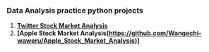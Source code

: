<h3>Data Analysis practice python projects</h3>

1. **[Twitter Stock Market Analysis](https://github.com/Wangechi-waweru/Twiter_Stock_Market_Analysis)**
2. **[Apple Stock Market Analysis(https://github.com/Wangechi-waweru/Apple_Stock_Market_Analysis)]**
